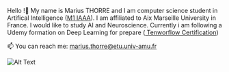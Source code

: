 Hello !👋 My name is Marius THORRE and I am computer science student in Artifical Intelligence (<a href="https://formations.univ-amu.fr/ME5SIN-PRSIN5AC.html">M1 IAAA</a>). 
I am affiliated to Aix Marseille University in France. I would like to study AI and Neuroscience.
Currently i am following a Udemy formation on Deep Learning for prepare (<a href="https://www.tensorflow.org/certificate?hl=fr"> Tenworflow Certification</a>)

📫 You can reach me: marius.thorre@etu.univ-amu.fr




![Alt Text](https://media.giphy.com/media/vFKqnCdLPNOKc/giphy.gif](https://upload.wikimedia.org/wikipedia/commons/1/17/Digital_rain_animation_small_letters_clear.gif)https://upload.wikimedia.org/wikipedia/commons/1/17/Digital_rain_animation_small_letters_clear.gif)

